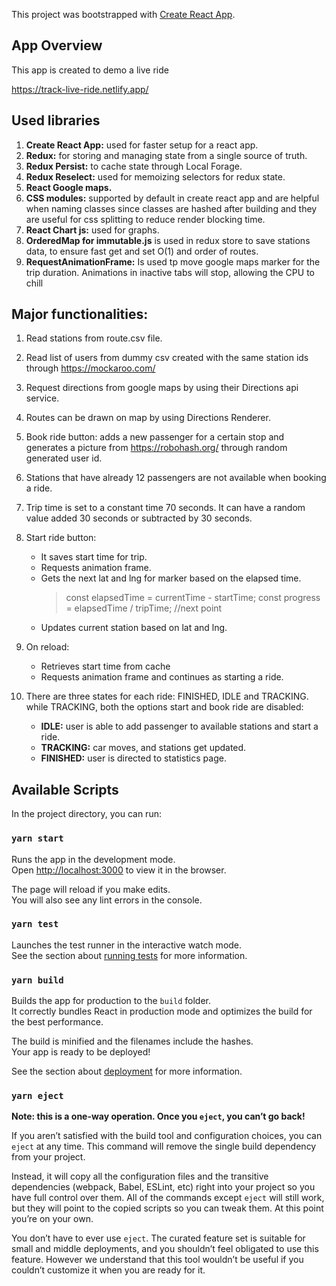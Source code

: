 This project was bootstrapped with [Create React App](https://github.com/facebook/create-react-app).

## App Overview

This app is created to demo a live ride

https://track-live-ride.netlify.app/

## Used libraries

1. **Create React App:** used for faster setup for a react app.
2. **Redux:** for storing and managing state from a single source of truth.
3. **Redux Persist:** to cache state through Local Forage.
4. **Redux Reselect:** used for memoizing selectors for redux state.
5. **React Google maps.**
6. **CSS modules:** supported by default in create react app and are helpful when naming classes since classes are hashed after building and they are useful for css splitting to reduce render blocking time.
7. **React Chart js:** used for graphs.
8. **OrderedMap for immutable.js** is used in redux store to save stations data, to ensure fast get and set O(1) and order of routes.
9. **RequestAnimationFrame:** Is used tp move google maps marker for the trip duration. Animations in inactive tabs will stop, allowing the CPU to chill

## Major functionalities:

1. Read stations from route.csv file.
2. Read list of users from dummy csv created with the same station ids through https://mockaroo.com/
3. Request directions from google maps by using their Directions api service.
4. Routes can be drawn on map by using Directions Renderer.
5. Book ride button: adds a new passenger for a certain stop and generates a picture from https://robohash.org/ through random generated user id.
6. Stations that have already 12 passengers are not available when booking a ride.
7. Trip time is set to a constant time 70 seconds. It can have a random value added 30 seconds or subtracted by 30 seconds.
8. Start ride button:
   - It saves start time for trip.
   - Requests animation frame.
   - Gets the next lat and lng for marker based on the elapsed time.
     > const elapsedTime = currentTime - startTime;
     > const progress = elapsedTime / tripTime; //next point
   - Updates current station based on lat and lng.
9. On reload:

   - Retrieves start time from cache
   - Requests animation frame and continues as starting a ride.

10. There are three states for each ride: FINISHED, IDLE and TRACKING. while TRACKING, both the options start and book ride are disabled:
    - **IDLE:** user is able to add passenger to available stations and start a ride.
    - **TRACKING:** car moves, and stations get updated.
    - **FINISHED:** user is directed to statistics page.

## Available Scripts

In the project directory, you can run:

### `yarn start`

Runs the app in the development mode.<br />
Open [http://localhost:3000](http://localhost:3000) to view it in the browser.

The page will reload if you make edits.<br />
You will also see any lint errors in the console.

### `yarn test`

Launches the test runner in the interactive watch mode.<br />
See the section about [running tests](https://facebook.github.io/create-react-app/docs/running-tests) for more information.

### `yarn build`

Builds the app for production to the `build` folder.<br />
It correctly bundles React in production mode and optimizes the build for the best performance.

The build is minified and the filenames include the hashes.<br />
Your app is ready to be deployed!

See the section about [deployment](https://facebook.github.io/create-react-app/docs/deployment) for more information.

### `yarn eject`

**Note: this is a one-way operation. Once you `eject`, you can’t go back!**

If you aren’t satisfied with the build tool and configuration choices, you can `eject` at any time. This command will remove the single build dependency from your project.

Instead, it will copy all the configuration files and the transitive dependencies (webpack, Babel, ESLint, etc) right into your project so you have full control over them. All of the commands except `eject` will still work, but they will point to the copied scripts so you can tweak them. At this point you’re on your own.

You don’t have to ever use `eject`. The curated feature set is suitable for small and middle deployments, and you shouldn’t feel obligated to use this feature. However we understand that this tool wouldn’t be useful if you couldn’t customize it when you are ready for it.
